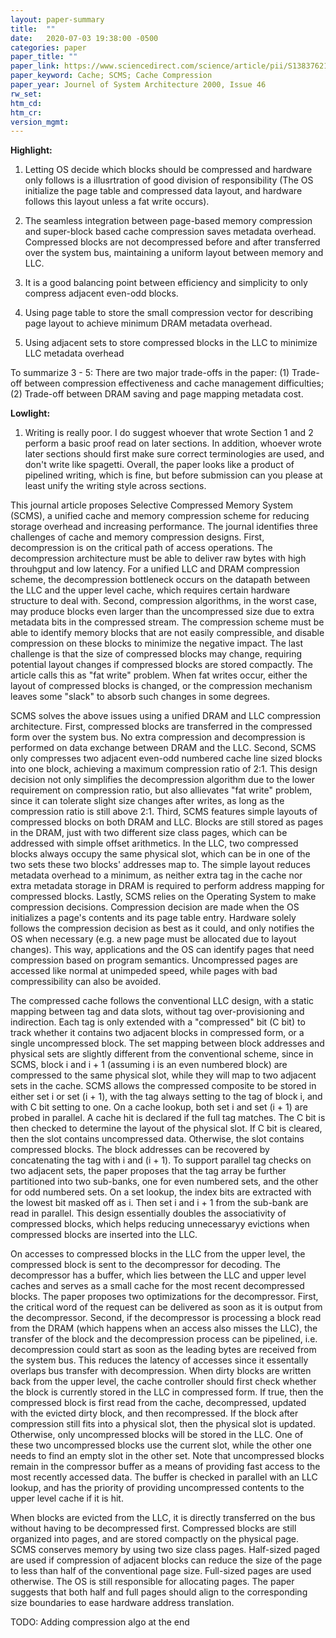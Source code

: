 ```yaml
---
layout: paper-summary
title:  ""
date:   2020-07-03 19:38:00 -0500
categories: paper
paper_title: ""
paper_link: https://www.sciencedirect.com/science/article/pii/S1383762100000308
paper_keyword: Cache; SCMS; Cache Compression
paper_year: Journel of System Architecture 2000, Issue 46
rw_set:
htm_cd:
htm_cr:
version_mgmt:
---
```


**Highlight:**

1. Letting OS decide which blocks should be compressed and hardware only follows is a illusrtration of good division of 
   responsibility (The OS initialize the page table and compressed data layout, and hardware follows this layout unless
   a fat write occurs).

2. The seamless integration between page-based memory compression and super-block based cache compression saves metadata
   overhead. Compressed blocks are not decompressed before and after transferred over the system bus, maintaining a uniform
   layout between memory and LLC.
   
3. It is a good balancing point between efficiency and simplicity to only compress adjacent even-odd blocks.

4. Using page table to store the small compression vector for describing page layout to achieve minimum DRAM metadata overhead.

5. Using adjacent sets to store compressed blocks in the LLC to minimize LLC metadata overhead

To summarize 3 - 5: There are two major trade-offs in the paper: (1) Trade-off between compression effectiveness and cache 
management difficulties; (2) Trade-off between DRAM saving and page mapping metadata cost.

**Lowlight:**

1. Writing is really poor. I do suggest whoever that wrote Section 1 and 2 perform a basic proof read on later sections.
   In addition, whoever wrote later sections should first make sure correct terminologies are used, and don't write like
   spagetti. 
   Overall, the paper looks like a product of pipelined writing, which is fine, but before submission can you please
   at least unify the writing style across sections.

This journal article proposes Selective Compressed Memory System (SCMS), a unified cache and memory compression scheme
for reducing storage overhead and increasing performance.
The journal identifies three challenges of cache and memory compression designs. First, decompression is on the critical
path of access operations. The decompression architecture must be able to deliver raw bytes with high throuhgput and low
latency. For a unified LLC and DRAM compression scheme, the decompression bottleneck occurs on the datapath between the
LLC and the upper level cache, which requires certain hardware structure to deal with.
Second, compression algorithms, in the worst case, may produce blocks even larger than the uncompressed size due to extra
metadata bits in the compressed stream. The compression scheme must be able to identify memory blocks that are not easily
compressible, and disable compression on these blocks to minimize the negative impact. 
The last challenge is that the size of compressed blocks may change, requiring potential layout changes if compressed blocks
are stored compactly. The article calls this as "fat write" problem. When fat writes occur, either the layout of compressed 
blocks is changed, or the compression mechanism leaves some "slack" to absorb such changes in some degrees.

SCMS solves the above issues using a unified DRAM and LLC compression architecture. First, compressed blocks are transferred
in the compressed form over the system bus. No extra compression and decompression is performed on data exchange between
DRAM and the LLC. Second, SCMS only compresses two adjacent even-odd numbered cache line sized blocks into one block,
achieving a maximum compression ratio of 2:1. This design decision not only simplifies the decompression algorithm due
to the lower requirement on compression ratio, but also allievates "fat write" problem, since it can tolerate slight
size changes after writes, as long as the compression ratio is still above 2:1. Third, SCMS features simple layouts of 
compressed blocks on both DRAM and LLC. Blocks are still stored as pages in the DRAM, just with two different size class
pages, which can be addressed with simple offset arithmetics. In the LLC, two compressed blocks always occupy the same 
physical slot, which can be in one of the two sets these two blocks' addresses map to. The simple layout reduces metadata
overhead to a minimum, as neither extra tag in the cache nor extra metadata storage in DRAM is required to perform
address mapping for compressed blocks. 
Lastly, SCMS relies on the Operating System to make compression decisions. Compression decision are made when the 
OS initializes a page's contents and its page table entry. Hardware solely follows the compression decision as best
as it could, and only notifies the OS when necessary (e.g. a new page must be allocated due to layout changes).
This way, applications and the OS can identify pages that need compression based on program semantics. Uncompressed 
pages are accessed like normal at unimpeded speed, while pages with bad compressibility can also be avoided.

The compressed cache follows the conventional LLC design, with a static mapping between tag and data slots, without
tag over-provisioning and indirection. Each tag is only extended with a "compressed" bit (C bit) to track whether it
contains two adjacent blocks in compressed form, or a single uncompressed block. 
The set mapping between block addresses and physical sets are slightly different from the conventional scheme, since
in SCMS, block i and i + 1 (assuming i is an even numbered block) are compressed to the same physical slot, while they 
will map to two adjacent sets in the cache. 
SCMS allows the compressed composite to be stored in either set i or set (i + 1), with the tag always setting to the 
tag of block i, and with C bit setting to one. 
On a cache lookup, both set i and set (i + 1) are probed in parallel. A cache hit is declared if the full tag matches. 
The C bit is then checked to determine the layout of the physical slot. If C bit is cleared, then the slot contains 
uncompressed data. Otherwise, the slot contains compressed blocks. The block addresses can be recovered by concatenating
the tag with i and (i + 1). To support parallel tag checks on two adjacent sets, the paper proposes that the tag array be
further partitioned into two sub-banks, one for even numbered sets, and the other for odd numbered sets.
On a set lookup, the index bits are extracted with the lowest bit masked off as i. Then set i and i + 1 from the sub-bank
are read in parallel. This design essentially doubles the associativity of compressed blocks, which helps reducing 
unnecessaryy evictions when compressed blocks are inserted into the LLC.

On accesses to compressed blocks in the LLC from the upper level, the compressed block is sent to the decompressor 
for decoding. The decompressor has a buffer, which lies between the LLC and upper level caches and serves as a small
cache for the most recent decompressed blocks. The paper proposes two optimizations for the decompressor. First, 
the critical word of the request can be delivered as soon as it is output from the decompressor. Second, if the decompressor
is processing a block read from the DRAM (which happens when an access also misses the LLC), the transfer of the block
and the decompression process can be pipelined, i.e. decompression could start as soon as the leading bytes are received
from the system bus. This reduces the latency of accesses since it essentally overlaps bus transfer with decompression.
When dirty blocks are written back from the upper level, the cache controller should first check whether the block
is currently stored in the LLC in compressed form. If true, then the compressed block is first read from the cache,
decompressed, updated with the evicted dirty block, and then recompressed. If the block after compression still fits into
a physical slot, then the physical slot is updated. Otherwise, only uncompressed blocks will be stored in the LLC. One
of these two uncompressed blocks use the current slot, while the other one needs to find an empty slot in the other set.
Note that uncompressed blocks remain in the compressor buffer as a means of providing fast access to the most recently
accessed data. The buffer is checked in parallel with an LLC lookup, and has the priority of providing uncompressed 
contents to the upper level cache if it is hit.

When blocks are evicted from the LLC, it is directly transferred on the bus without having to be decompressed first.
Compressed blocks are still organized into pages, and are stored compactly on the physical page. SCMS conserves memory 
by using two size class pages. Half-sized paged are used if compression of adjacent blocks can reduce the size of the 
page to less than half of the conventional page size. Full-sized pages are used otherwise. The OS is still responsible
for allocating pages. The paper suggests that both half and full pages should align to the corresponding size boundaries
to ease hardware address translation.


TODO: Adding compression algo at the end